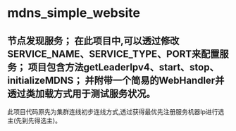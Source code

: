 # mdns_simple_website
节点发现服务；
在此项目中,可以透过修改 SERVICE_NAME、SERVICE_TYPE、PORT来配置服务；
项目包含方法getLeaderIpv4、start、stop、initializeMDNS；
并附带一个简易的WebHandler并透过类加载方式用于测试服务状况。
-----
此项目代码原先为集群连线初步连线方式,透过获得最优先注册服务机器Ip进行选主(先到先得选主)。
